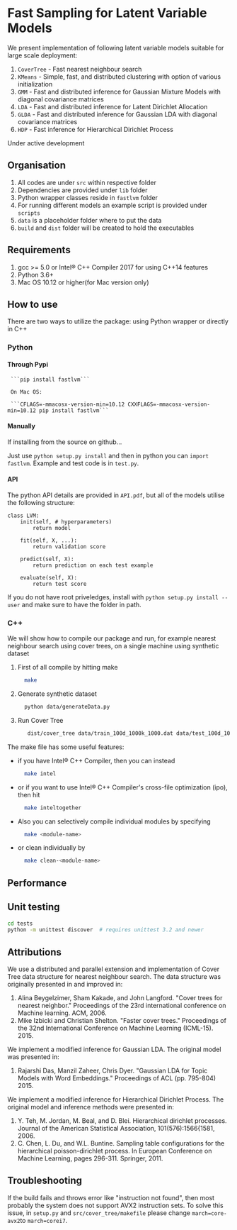 # Fast Sampling for Latent Variable Models

We present implementation of following latent variable models suitable for large scale deployment:

1. `CoverTree` - Fast nearest neighbour search
2. `KMeans` - Simple, fast, and distributed clustering with option of various initialization
3. `GMM` - Fast and distributed inference for Gaussian Mixture Models with diagonal covariance matrices
4. `LDA` - Fast and distributed inference for Latent Dirichlet Allocation
5. `GLDA` - Fast and distributed inference for Gaussian LDA with diagonal covariance matrices
6. `HDP` - Fast inference for Hierarchical Dirichlet Process
 
Under active development

## Organisation
1. All codes are under `src` within respective folder
2. Dependencies are provided under `lib` folder
3. Python wrapper classes reside in `fastlvm` folder
4. For running different models an example script is provided under `scripts`
5. `data` is a placeholder folder where to put the data
6. `build` and `dist` folder will be created to hold the executables

## Requirements
1. gcc >= 5.0 or Intel&reg; C++ Compiler 2017 for using C++14 features
2. Python 3.6+
3. Mac OS 10.12 or higher(for Mac version only)

## How to use
There are two ways to utilize the package: using Python wrapper or directly in C++

### Python

#### Through Pypi

     ```pip install fastlvm```

     On Mac OS:

     ```CFLAGS=-mmacosx-version-min=10.12 CXXFLAGS=-mmacosx-version-min=10.12 pip install fastlvm```

#### Manually

If installing from the source on github...

Just use `python setup.py install` and then in python you can `import fastlvm`. Example and test code is in `test.py`.


#### API

The python API details are provided in `API.pdf`, but all of the models utilise the following structure:

    class LVM:
        init(self, # hyperparameters)
            return model
        
        fit(self, X, ...):
            return validation score
            
        predict(self, X): 
            return prediction on each test example
            
        evaluate(self, X):             
            return test score

 If you do not have root priveledges, install with `python setup.py install --user` and make sure to have the folder in path. 
 
### C++
We will show how to compile our package and run, for example nearest neighbour search using cover trees, on a single machine using synthetic dataset

1. First of all compile by hitting make

   ```bash
     make
   ```

2. Generate synthetic dataset

   ```bash
     python data/generateData.py
   ```


3. Run Cover Tree

   ```bash
      dist/cover_tree data/train_100d_1000k_1000.dat data/test_100d_1000k_10.dat
   ```

The make file has some useful features:

- if you have Intel&reg; C++ Compiler, then you can instead

   ```bash
     make intel
   ```

- or if you want to use Intel&reg; C++ Compiler's cross-file optimization (ipo), then hit
   
   ```bash
     make inteltogether
   ```

- Also you can selectively compile individual modules by specifying

   ```bash
     make <module-name>
   ```

- or clean individually by

   ```bash
     make clean-<module-name>
   ```

## Performance

## Unit testing
```bash
cd tests
python -m unittest discover  # requires unittest 3.2 and newer
```

## Attributions
We use a distributed and parallel extension and implementation of Cover Tree data structure for nearest neighbour search. The data structure was originally presented in and improved in:

1. Alina Beygelzimer, Sham Kakade, and John Langford. "Cover trees for nearest neighbor." Proceedings of the 23rd international conference on Machine learning. ACM, 2006.
2. Mike Izbicki and Christian Shelton. "Faster cover trees." Proceedings of the 32nd International Conference on Machine Learning (ICML-15). 2015.

We implement a modified inference for Gaussian LDA. The original model was presented in:

1. Rajarshi Das, Manzil Zaheer, Chris Dyer. "Gaussian LDA for Topic Models with Word Embeddings." Proceedings of ACL (pp. 795-804) 2015.

We implement a modified inference for Hierarchical Dirichlet Process. The original model and inference methods were presented in:

1. Y. Teh, M. Jordan, M. Beal, and D. Blei. Hierarchical dirichlet processes. Journal of the American Statistical Association, 101(576):1566{1581, 2006.
2. C. Chen, L. Du, and W.L. Buntine. Sampling table configurations for the hierarchical poisson-dirichlet process. In  European Conference on Machine Learning, pages 296-311. Springer, 2011.

## Troubleshooting
If the build fails and throws error like "instruction not found", then most probably the system does not support AVX2 instruction sets. To solve this issue, in `setup.py` and `src/cover_tree/makefile` please change `march=core-avx2`to `march=corei7`.

